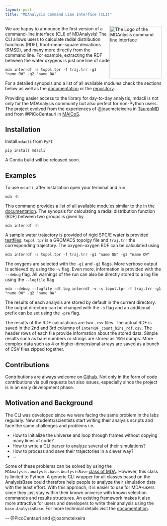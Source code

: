 ```yaml
---
layout: post
title: "MDAnalysis Command Line Interface (CLI)"
---
```


<p>
<img
src="{{ site.baseurl }}{{ site.images }}/mdacli-logo.png"
title="MDACLi LOGO"
alt="The Logo of the MDAnlysis command line interface"
style="float: right; height: 12em; " />
</p>

We are happy to announce the first version of a command-line interface (CLI)
of MDAnalysis!
The CLI allows users to calculate radial distribution
functions (RDF), Root-mean-square deviations (RMSD), and many more directly from
the command line. For example, extracting
the RDF between the water oxygens is just one line of code

    mda interrdf -s topol.tpr -f traj.trr -g1 "name OW" -g2 "name OW"

For a detailed synopsis and a list of all available modules check the
sections below as well as
the [documentation][documentation] or the [repository][github].

Providing easier access to the library for day-to-day analysis,
mdacli is not only for the MDAnalysis community but 
also perfect for non-Python users.
The project evolved from the experiences of @joaomcteixeira in
[TaurenMD][taurenmd] and from @PiCoCentauri in [MAICoS][maicos].

## Installation

Install ``mdacli`` from ``PyPI``

    pip install mdacli

A Conda build will be released soon.

## Examples

To use ``mdacli``, after installation
open your terminal and run

    mda -h

This command provides a list of all available modules similar to the 
in the [documentation][documentation].
The synopsis for calculating a radial distribution function (RDF) 
between two groups is given by

    mda interrdf -h

A sample water trajectory is provided of rigid SPC/E water is
provided [testfiles][testfiles].
`topol.tpr` is a GROMACS topolgy file and `traj.trr`
the corresponding trajectory. The oxygen-oxygen
RDF can be calculated using

    mda interrdf -s topol.tpr -f traj.trr -g1 "name OW" -g2 "name OW"

The oxygens are selected with the `-g1` and `-g2` flags.
More verbose output is achieved by using the `-v` flag. Even more,
information is provided with the `--debug` flag.
All warnings of the run can also be directly stored to a 
log file using the `--logfile` flag

    mda --debug --logfile rdf.log interrdf -v -s topol.tpr -f traj.trr -g1 "name OW" -g2 "name OW"

The results of each analysis are stored by default in the current directory.
The output directory can be changed with the `-o` flag and an additional prefix can be
set using the `-pre` flag.

The results of the RDF calculations
are two `.csv` files. The actual RDF is saved in the 2nd and 3rd columns
of `InterRDF_count_bins_rdf.csv`. The header rows of each file provide
information about the stored data. Simple results such as bare numbers or
strings are stored as `JSON` dumps. More complex data such as
4 or higher-dimensional arrays are saved as a bunch of CSV files zipped
together.

## Contributions

Contributions are always welcome on [Github][github]. Not only in the form of
code contributions via pull requests but also issues, especially
since the project is in an early development phase.

## Motivation and Background

The CLI was developed since
we were facing the same problem in the labs regularly.
New students/scientists start writing their analysis
scripts and face the same challenges and problems i.e.

* How to initialize the universe and loop through frames without copying many lines of code?
* How to write a CLI parser to analyze several of their simulations?
* How to process and save their trajectories in a clever way?
* ...

Some of these problems can be solved by using the
`MDAnalysis.analysis.base.AnalysisBase` [class of MDA][mda_analysis]. However,
this class is limited to Python.
A generic CLI wrapper for all classes based on the AnalysisBase could
therefore help people to analyze their simulation
data with the least effort. With this approach, it is easier to use for
MDA-users since they just stay within their known universe
with known selection commands and results structures.
An existing framework makes it also more attractive for users
and developers to write their analysis using the
`base.AnalysisBase`. For more technical details visit the
[documentation][philosophy].

-- @PicoCentauri and @joaomcteixeira


[taurenmd]: https://github.com/joaomcteixeira/taurenmd
[maicos]: https://gitlab.com/maicos-devel/maicos
[gmx_cli]: https://manual.gromacs.org/documentation/current/user-guide/cmdline.html
[argparse]: https://docs.python.org/3/library/argparse.html
[testfiles]: https://github.com/MDAnalysis/mdacli/tree/main/data
[documentation]: https://www.mdanalysis.org/mdacli/
[github]: https://github.com/MDAnalysis/mdacli
[mda_analysis]: https://docs.mdanalysis.org/stable/documentation_pages/analysis/base.html
[philosophy]: https://www.mdanalysis.org/mdacli/philosophy.html
